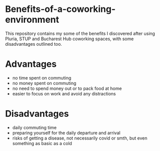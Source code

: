 # Benefits-of-a-coworking-environment

This repository contains my some of the benefits I discovered after using Pluria, STUP and Bucharest Hub coworking spaces, with some disadvantages outlined too.

# Advantages
- no time spent on commuting
- no money spent on commuting
- no need to spend money out or to pack food at home
- easier to focus on work and avoid any distractions 

# Disadvantages
- daily commuting time
- preparing yourself for the daily departure and arrival
- risks of getting a disease, not necessarily covid or smth, but even something as basic as a cold
